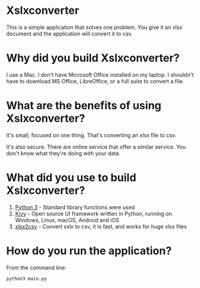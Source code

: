 # Xslxconverter

This is a simple application that solves one problem. You give it an xlsx document and the application will convert it to csv.

# Why did you build Xslxconverter?

I use a Mac. I don't have Microsoft Office installed on my laptop. I shouldn't have to download MS Office, LibreOffice, or a full suite to convert a file.

# What are the benefits of using Xslxconverter?

It's small, focused on one thing.  That's converting an xlsx file to csv.

It's also secure. There are online service that offer a similar service. You don't know what they're doing with your data.

# What did you use to build Xslxconverter?

1. [Python 3](https://www.python.org/download/releases/3.0/) - Standard library functions were used
2. [Kivy](https://github.com/kivy/kivy) - Open source UI framework written in Python, running on Windows, Linux, macOS, Android and iOS
3. [xlsx2csv](https://github.com/dilshod/xlsx2csv) - Convert xslx to csv, it is fast, and works for huge xlsx files

# How do you run the application?

From the command line:

```python3 main.py```
